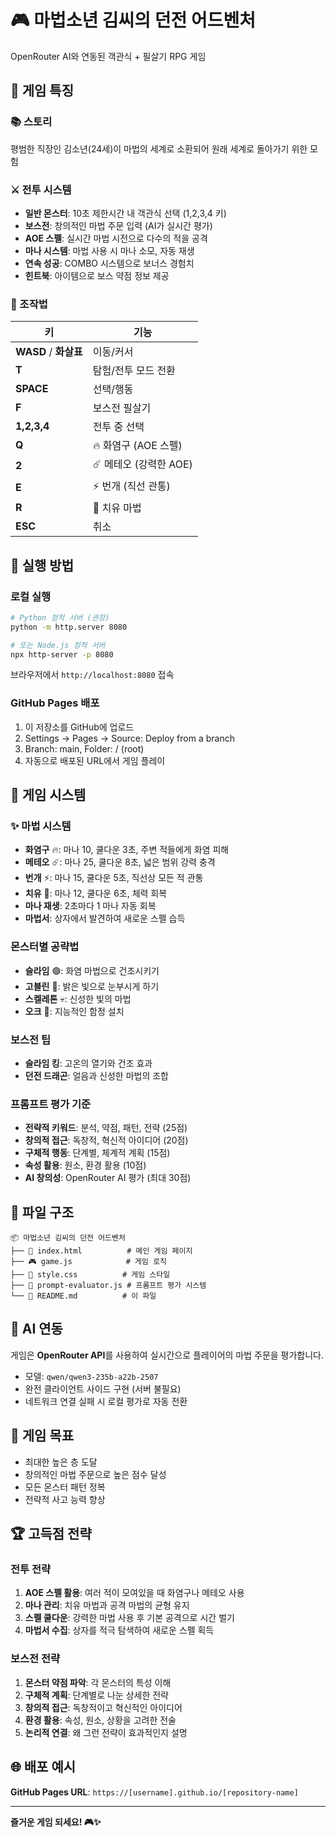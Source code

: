 # 🎮 마법소년 김씨의 던전 어드벤처

OpenRouter AI와 연동된 객관식 + 필살기 RPG 게임

## 🌟 게임 특징

### 📚 스토리
평범한 직장인 김소년(24세)이 마법의 세계로 소환되어 원래 세계로 돌아가기 위한 모험

### ⚔️ 전투 시스템
- **일반 몬스터**: 10초 제한시간 내 객관식 선택 (1,2,3,4 키)
- **보스전**: 창의적인 마법 주문 입력 (AI가 실시간 평가)
- **AOE 스펠**: 실시간 마법 시전으로 다수의 적을 공격
- **마나 시스템**: 마법 사용 시 마나 소모, 자동 재생
- **연속 성공**: COMBO 시스템으로 보너스 경험치
- **힌트북**: 아이템으로 보스 약점 정보 제공

### 🎯 조작법

| 키 | 기능 |
|---|---|
| **WASD** / **화살표** | 이동/커서 |
| **T** | 탐험/전투 모드 전환 |
| **SPACE** | 선택/행동 |
| **F** | 보스전 필살기 |
| **1,2,3,4** | 전투 중 선택 |
| **Q** | 🔥 화염구 (AOE 스펠) |
| **2** | ☄️ 메테오 (강력한 AOE) |
| **E** | ⚡ 번개 (직선 관통) |
| **R** | 💚 치유 마법 |
| **ESC** | 취소 |

## 🚀 실행 방법

### 로컬 실행
```bash
# Python 정적 서버 (권장)
python -m http.server 8080

# 또는 Node.js 정적 서버
npx http-server -p 8080
```

브라우저에서 `http://localhost:8080` 접속

### GitHub Pages 배포
1. 이 저장소를 GitHub에 업로드
2. Settings → Pages → Source: Deploy from a branch
3. Branch: main, Folder: / (root)
4. 자동으로 배포된 URL에서 게임 플레이

## 🎲 게임 시스템

### ✨ 마법 시스템
- **화염구** 🔥: 마나 10, 쿨다운 3초, 주변 적들에게 화염 피해
- **메테오** ☄️: 마나 25, 쿨다운 8초, 넓은 범위 강력 충격
- **번개** ⚡: 마나 15, 쿨다운 5초, 직선상 모든 적 관통
- **치유** 💚: 마나 12, 쿨다운 6초, 체력 회복
- **마나 재생**: 2초마다 1 마나 자동 회복
- **마법서**: 상자에서 발견하여 새로운 스펠 습득

### 몬스터별 공략법
- **슬라임** 🟢: 화염 마법으로 건조시키기
- **고블린** 👺: 밝은 빛으로 눈부시게 하기  
- **스켈레톤** 💀: 신성한 빛의 마법
- **오크** 👹: 지능적인 함정 설치

### 보스전 팁
- **슬라임 킹**: 고온의 열기와 건조 효과
- **던전 드래곤**: 얼음과 신성한 마법의 조합

### 프롬프트 평가 기준
- **전략적 키워드**: 분석, 약점, 패턴, 전략 (25점)
- **창의적 접근**: 독창적, 혁신적 아이디어 (20점)
- **구체적 행동**: 단계별, 체계적 계획 (15점)
- **속성 활용**: 원소, 환경 활용 (10점)
- **AI 창의성**: OpenRouter AI 평가 (최대 30점)

## 📁 파일 구조

```
📦 마법소년 김씨의 던전 어드벤처
├── 📄 index.html          # 메인 게임 페이지
├── 🎮 game.js            # 게임 로직
├── 🎨 style.css          # 게임 스타일
├── 🧠 prompt-evaluator.js # 프롬프트 평가 시스템
└── 📖 README.md          # 이 파일
```

## 🤖 AI 연동

게임은 **OpenRouter API**를 사용하여 실시간으로 플레이어의 마법 주문을 평가합니다.
- 모델: `qwen/qwen3-235b-a22b-2507`
- 완전 클라이언트 사이드 구현 (서버 불필요)
- 네트워크 연결 실패 시 로컬 평가로 자동 전환

## 🎯 게임 목표

- 최대한 높은 층 도달
- 창의적인 마법 주문으로 높은 점수 달성
- 모든 몬스터 패턴 정복
- 전략적 사고 능력 향상

## 🏆 고득점 전략

### 전투 전략
1. **AOE 스펠 활용**: 여러 적이 모여있을 때 화염구나 메테오 사용
2. **마나 관리**: 치유 마법과 공격 마법의 균형 유지
3. **스펠 쿨다운**: 강력한 마법 사용 후 기본 공격으로 시간 벌기
4. **마법서 수집**: 상자를 적극 탐색하여 새로운 스펠 획득

### 보스전 전략
1. **몬스터 약점 파악**: 각 몬스터의 특성 이해
2. **구체적 계획**: 단계별로 나눈 상세한 전략
3. **창의적 접근**: 독창적이고 혁신적인 아이디어
4. **환경 활용**: 속성, 원소, 상황을 고려한 전술
5. **논리적 연결**: 왜 그런 전략이 효과적인지 설명

## 🌐 배포 예시

**GitHub Pages URL**: `https://[username].github.io/[repository-name]`

---

**즐거운 게임 되세요! 🎮✨**